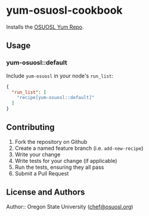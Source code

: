 # yum-osuosl-cookbook

Installs the [OSUOSL Yum Repo](http://ftp.osuosl.org/pub/osl/repos/yum).

## Usage

### yum-osuosl::default

Include `yum-osuosl` in your node's `run_list`:

```json
{
  "run_list": [
    "recipe[yum-osuosl::default]"
  ]
}
```

## Contributing

1. Fork the repository on Github
2. Create a named feature branch (i.e. `add-new-recipe`)
3. Write your change
4. Write tests for your change (if applicable)
5. Run the tests, ensuring they all pass
6. Submit a Pull Request

## License and Authors

Author:: Oregon State University (<chef@osuosl.org>)
